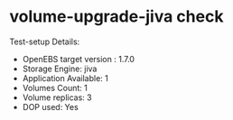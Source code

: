 # volume-upgrade-jiva check

<!-- Note: Added the OpenEBS version as per the run_litmus_test.yml. It can be changed if required -->

Test-setup Details:

- OpenEBS target version : 1.7.0
- Storage Engine: jiva
- Application Available: 1
- Volumes Count: 1
- Volume replicas: 3
- DOP used: Yes